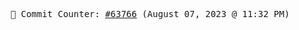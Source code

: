 <p align="center">
    <samp>
        📮 Commit Counter: <a href="https://github.com/Javascript-void0/Javascript-void0/commits/main">#63766</a> (August 07, 2023 @ 11:32 PM)
    </samp>
</p>